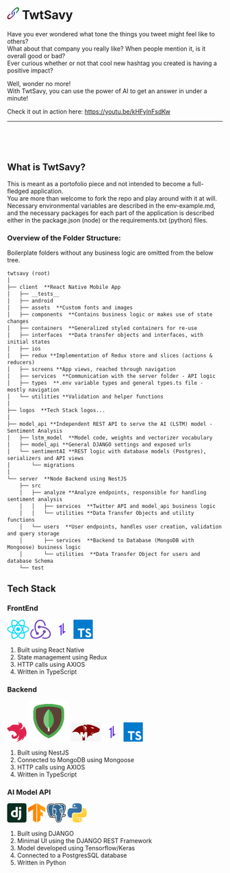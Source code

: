 # <img src="./logos/logo_no_borders.svg" width="28px" height="28px"> TwtSavy 

Have you ever wondered what tone the things you tweet might feel like to others?  
What about that company you really like? When people mention it, is it overall good or bad?  
Ever curious whether or not that cool new hashtag you created is having a positive impact?  

Well, wonder no more!  
With TwtSavy, you can use the power of AI to get an answer in under a minute!  

Check it out in action here: https://youtu.be/kHFylnFsdKw

<hr>
<br><br><br>

## What is TwtSavy?

This is meant as a portofolio piece and not intended to become a full-fledged application.  
You are more than welcome to fork the repo and play around with it at will. Necessary environmental variables are described in the env-example.md, and the necessary packages for each part of the application is described either in the package.json (node) or the requirements.txt (python) files.

### Overview of the Folder Structure:
Boilerplate folders without any business logic are omitted from the below tree.  
```
twtsavy (root)  
│
├── client  **React Native Mobile App  
│   ├── __tests__
│   ├── android  
│   ├── assets  **Custom fonts and images
│   ├── components  **Contains business logic or makes use of state changes
│   ├── containers  **Generalized styled containers for re-use
│   ├── interfaces  **Data transfer objects and interfaces, with initial states
│   ├── ios  
│   ├── redux **Implementation of Redux store and slices (actions & reducers)
│   ├── screens **App views, reached through navigation
│   ├── services  **Communication with the server folder - API logic
│   ├── types  **.env variable types and general types.ts file - mostly navigation
│   └── utilities **Validation and helper functions
│
├── logos  **Tech Stack logos...
│
├── model_api **Independent REST API to serve the AI (LSTM) model - Sentiment Analysis
│   ├── lstm_model  **Model code, weights and vectorizer vocabulary
│   ├── model_api **General DJANGO settings and exposed urls
│   └── sentimentAI **REST logic with database models (Postgres), serializers and API views
│       └── migrations  
│
└── server  **Node Backend using NestJS
    ├── src  
    │   ├── analyze **Analyze endpoints, responsible for handling sentiment analysis
    │   │   ├── services  **Twitter API and model_api business logic
    │   │   └── utilities **Data Transfer Objects and utility functions
    │   └── users  **User endpoints, handles user creation, validation and query storage
    │       ├── services  **Backend to Database (MongoDB with Mongoose) business logic
    │       └── utilities  **Data Transfer Object for users and database Schema
    └── test  
```

## Tech Stack
### FrontEnd
<img src="./logos/react.svg" height="45px"> <img src="./logos/redux.svg" height="45px"> <img src="./logos/axios.png" width="45px" height="45px"> <img src="./logos/typescript.svg" height="45px"> 

1. Built using React Native 
2. State management using Redux
3. HTTP calls using AXIOS
4. Written in TypeScript

### Backend
<img src="./logos/nestjs.svg" width="45px" height="45px"> <img src="./logos/icons8-mongodb.svg"> <img src="./logos/mongoose.png" width="70px" height="45px"> <img src="./logos/axios.png" width="45px" height="45px"> <img src="./logos/typescript.svg" height="45px"> 

1. Built using NestJS
2. Connected to MongoDB using Mongoose
3. HTTP calls using AXIOS
4. Written in TypeScript

### AI Model API
<img src="./logos/django.svg" height="45px"> <img src="./logos/tensorflow.svg" height="45px"> <img src="./logos/postgresql.svg" height="45px"> <img src="./logos/python.svg" height="45px"> 

1. Built using DJANGO
2. Minimal UI using the DJANGO REST Framework
3. Model developed using Tensorflow/Keras
4. Connected to a PostgresSQL database
5. Written in Python
